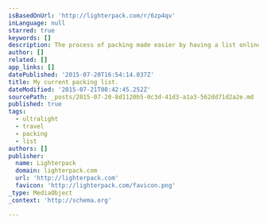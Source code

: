 ```yaml
---
isBasedOnUrl: 'http://lighterpack.com/r/6zp4qv'
inLanguage: null
starred: true
keywords: []
description: The process of packing made easier by having a list online. With this service I can easily keep in track how much everything weights and am I getting any grams away with upgrading existing items.
author: []
related: []
app_links: []
datePublished: '2015-07-20T16:54:14.037Z'
title: My current packing list.
dateModified: '2015-07-21T08:42:45.252Z'
sourcePath: _posts/2015-07-20-8d1120b5-0c3d-41d3-a1a3-562dd71d2a2e.md
published: true
tags:
  - ultralight
  - travel
  - packing
  - list
authors: []
publisher:
  name: Lighterpack
  domain: lighterpack.com
  url: 'http://lighterpack.com'
  favicon: 'http://lighterpack.com/favicon.png'
_type: MediaObject
_context: 'http://schema.org'

---
```

<article style=""><h1></h1><p></p></article>